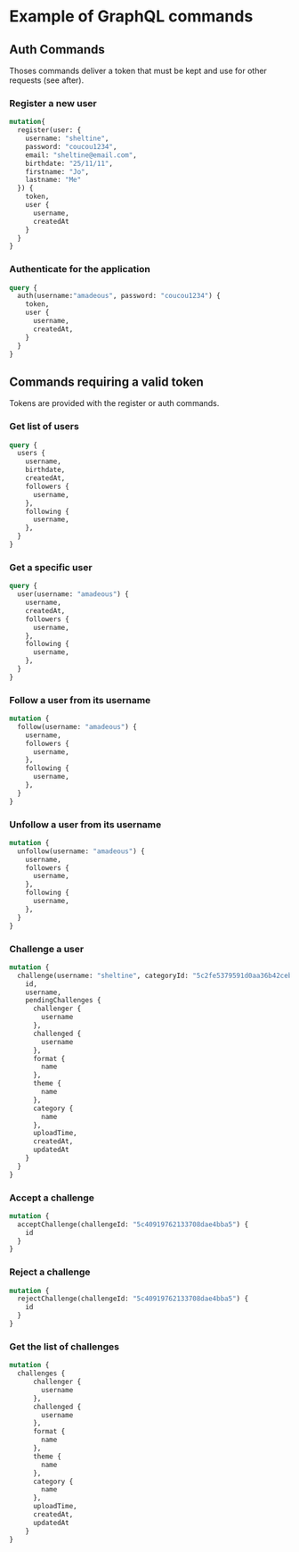 # Example of GraphQL commands

## Auth Commands
Thoses commands deliver a token that must be kept and use for other requests (see after).

### Register a new user

```graphql
mutation{
  register(user: {
    username: "sheltine",
    password: "coucou1234",
    email: "sheltine@email.com",
    birthdate: "25/11/11",
    firstname: "Jo",
    lastname: "Me"
  }) {
    token,
    user {
      username,
      createdAt
    }
  }
}
```

### Authenticate for the application

```graphql
query {
  auth(username:"amadeous", password: "coucou1234") {
    token,
    user {
      username,
      createdAt,
    }
  }
}
```

## Commands requiring a valid token
Tokens are provided with the register or auth commands.

### Get list of users

```graphql
query {
  users {
    username,
    birthdate,
    createdAt,
    followers {
      username,
    },
    following {
      username,
    },
  }
}
```

### Get a specific user

```graphql
query {
  user(username: "amadeous") {
    username,
    createdAt,
    followers {
      username,
    },
    following {
      username,
    },
  }
}
```


### Follow a user from its username

```graphql
mutation {
  follow(username: "amadeous") {
    username,
    followers {
      username,
    },
    following {
      username,
    },
  }
}
```

### Unfollow a user from its username

```graphql
mutation {
  unfollow(username: "amadeous") {
    username,
    followers {
      username,
    },
    following {
      username,
    },
  }
}
```

### Challenge a user

```graphql
mutation {
  challenge(username: "sheltine", categoryId: "5c2fe5379591d0aa36b42ceb") {
    id,
    username,
    pendingChallenges {
      challenger {
        username
      },
      challenged {
        username
      },
      format {
        name
      },
      theme {
        name
      },
      category {
        name
      },
      uploadTime,
      createdAt,
      updatedAt
    }
  }
}
```


### Accept a challenge

```graphql
mutation {
  acceptChallenge(challengeId: "5c40919762133708dae4bba5") {
    id
  }
}
```

### Reject a challenge

```graphql
mutation {
  rejectChallenge(challengeId: "5c40919762133708dae4bba5") {
    id
  }
}
```

### Get the list of challenges

```graphql
mutation {
  challenges {
      challenger {
        username
      },
      challenged {
        username
      },
      format {
        name
      },
      theme {
        name
      },
      category {
        name
      },
      uploadTime,
      createdAt,
      updatedAt
    }
}
```